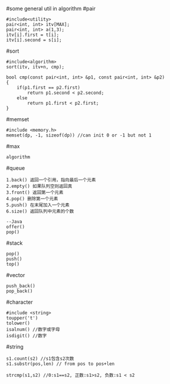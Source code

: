 #some general util in algorithm
#pair
```
#include<utility>
pair<int, int> itv[MAX];
pair<int, int> a(1,3);
itv[i].first = t[i];
itv[i].second = s[i];
```

#sort
```
#include<algorithm>
sort(itv, itv+n, cmp);

bool cmp(const pair<int, int> &p1, const pair<int, int> &p2)
{
    if(p1.first == p2.first)
        return p1.second < p2.second;
    else
        return p1.first < p2.first;
}
```

#memset
```
#include <memory.h>
memset(dp, -1, sizeof(dp)) //can init 0 or -1 but not 1 
```

#max
```
algorithm
```


#queue
```
1.back() 返回一个引用，指向最后一个元素
2.empty() 如果队列空则返回真
3.front() 返回第一个元素
4.pop() 删除第一个元素
5.push() 在末尾加入一个元素
6.size() 返回队列中元素的个数

--Java
offer()
pop()
```


#stack
```
pop()
push()
top()

```

#vector
```
push_back()
pop_back()

```

#character
```
#include <string>
toupper('t')
tolower()
isalnum() //数字或字母
isdigit() //数字
```

#string
```
s1.count(s2) //s1包含s2次数
s1.substr(pos,len) // from pos to pos+len
```



```
strcmp(s1,s2) //0:s1==s2, 正数:s1>s2, 负数:s1 < s2
```